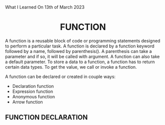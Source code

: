What I Learned On 13th of March 2023

<h1 style="text-align: center;"> FUNCTION </h1>
<p>A function is a reusable block of code or programming statements designed to perform a particular task. A function is declared by a function keyword followed by a name, followed by parenthesis(). A parenthesis can take a parameter and if so, it will be called with argument. A function can also take a default parameter. To store a data to a function, a function has to return certain data types. To get the value, we call or invoke a function.<br>

A function can be declared or created in couple ways: </p>

<ul>
 <li>Declaration function</li>
 <li>Expression function</li>
 <li>Anonymous function</li>
 <li>Arrow function</li>
</ul>

## FUNCTION DECLARATION